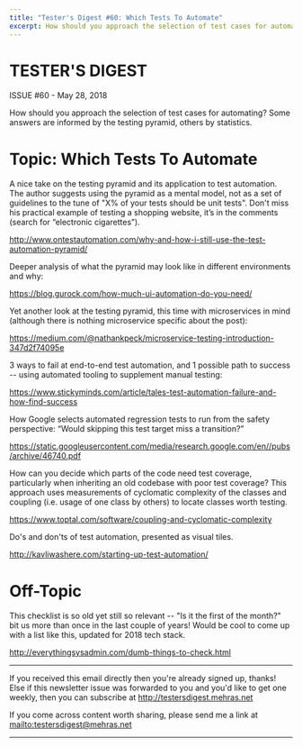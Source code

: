 ```yaml
---
title: "Tester's Digest #60: Which Tests To Automate"
excerpt: How should you approach the selection of test cases for automating? Some answers are informed by the testing pyramid, others by statistics.
---
```


TESTER'S DIGEST
===============
ISSUE #60 - May 28, 2018

How should you approach the selection of test cases for automating? Some answers are informed by the testing pyramid, others by statistics.

Topic: Which Tests To Automate
==============================

A nice take on the testing pyramid and its application to test automation. The author suggests using the pyramid as a mental model, not as a set of guidelines to the tune of "X% of your tests should be unit tests". Don't miss his practical example of testing a shopping website, it’s in the comments (search for “electronic cigarettes”).

<http://www.ontestautomation.com/why-and-how-i-still-use-the-test-automation-pyramid/>

Deeper analysis of what the pyramid may look like in different environments and why:

<https://blog.gurock.com/how-much-ui-automation-do-you-need/>

Yet another look at the testing pyramid, this time with microservices in mind (although there is nothing microservice specific about the post):

<https://medium.com/@nathankpeck/microservice-testing-introduction-347d2f74095e>

3 ways to fail at end-to-end test automation, and 1 possible path to success -- using automated tooling to supplement manual testing:

<https://www.stickyminds.com/article/tales-test-automation-failure-and-how-find-success>

How Google selects automated regression tests to run from the safety perspective: “Would skipping this test target miss a transition?”

<https://static.googleusercontent.com/media/research.google.com/en//pubs/archive/46740.pdf>

How can you decide which parts of the code need test coverage, particularly when inheriting an old codebase with poor test coverage? This approach uses measurements of cyclomatic complexity of the classes and coupling (i.e. usage of one class by others) to locate classes worth testing.

<https://www.toptal.com/software/coupling-and-cyclomatic-complexity>

Do's and don'ts of test automation, presented as visual tiles.

<http://kavliwashere.com/starting-up-test-automation/>

Off-Topic
=========

This checklist is so old yet still so relevant -- "Is it the first of the month?" bit us more than once in the last couple of years! Would be cool to come up with a list like this, updated for 2018 tech stack.

<http://everythingsysadmin.com/dumb-things-to-check.html>

---

If you received this email directly then you're already signed up, thanks! Else
if this newsletter issue was forwarded to you and you'd like to get one weekly,
then you can subscribe at <http://testersdigest.mehras.net>

If you come across content worth sharing, please send me a link at
<mailto:testersdigest@mehras.net>

---
